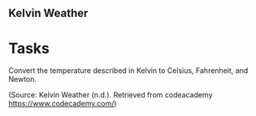 Kelvin Weather
-----

# Tasks
Convert the temperature described in Kelvin to Celsius, Fahrenheit, and Newton.

(Source:  Kelvin Weather (n.d.). Retrieved from codeacademy https://www.codecademy.com/)